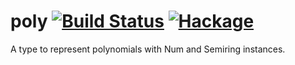 # poly [![Build Status](https://travis-ci.org/Bodigrim/poly.svg)](https://travis-ci.org/Bodigrim/poly) [![Hackage](http://img.shields.io/hackage/v/poly.svg)](https://hackage.haskell.org/package/poly)

A type to represent polynomials with Num and Semiring instances.
